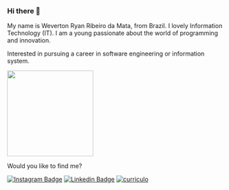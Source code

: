 ### Hi there 👋

My name is Weverton Ryan Ribeiro da Mata, from Brazil. I lovely Information Technology (IT). I am a young passionate about the world of programming and innovation.

Interested in pursuing a career in software engineering or information system. 

<div>
  <img height="200em" src="https://github-readme-stats.vercel.app/api/top-langs/?username=wevertonmata&layout=compact&langs_count=7&theme=dracula"/>
</div>


Would you like to find me?

[![Instagram Badge](https://img.shields.io/badge/-Instagram-1ca0f1?style=flat-square&labelColor=3f729b&logo=instagram&logoColor=white&link=https://www.instagram.com/weverton.mata/)](https://www.instagram.com/weverton.mata/)
[![Linkedin Badge](https://img.shields.io/badge/-LinkedIn-blue?style=flat-square&logo=Linkedin&logoColor=white&link=https://www.linkedin.com/in/weverton-mata-3345081b1/)](https://www.linkedin.com/in/weverton-mata-3345081b1/)
[![curriculo](https://img.shields.io/badge/say-thanks-ff69b4.svg)](https://wevertonmata.github.io/weverton-mata/)
